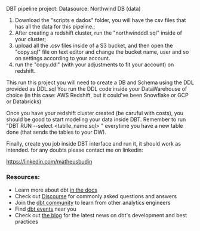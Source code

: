 DBT pipeline project:
Datasource: Northwind DB (data)

1) Download the "scripts e dados" folder, you will have the csv files that has all the data for this pipeline.;
2) After creating a redshift cluster, run the "northwindddl.sql" inside of your cluster;
3) upload all the .csv files inside of a S3 bucket, and then open the "copy.sql" file on text editor and change the bucket name, user and so on
settings according to your account.
4) run the "copy.ddl" (with your adjustments to fit your account) on redshift.

This run this project you will need to create a DB and Schema using the DDL provided as DDL.sql
You run the DDL code inside your DataWarehouse of choice (in this case: AWS Redshift, but it could've been Snowflake or GCP or Databricks)

Once you have your redshift cluster created (be caruful with costs), you should be good to start modeling your data inside DBT.
Remember to run "DBT RUN --select <tablle_name.sql> " everytime you have a new table done (that sends the tables to your DW).

Finally, create you job inside DBT interface and run it, it should work as intended. for any doubts please contact me on linkedin:

https://linkedin.com/matheusbudin

### Resources:
- Learn more about dbt [in the docs](https://docs.getdbt.com/docs/introduction)
- Check out [Discourse](https://discourse.getdbt.com/) for commonly asked questions and answers
- Join the [dbt community](http://community.getbdt.com/) to learn from other analytics engineers
- Find [dbt events](https://events.getdbt.com) near you
- Check out [the blog](https://blog.getdbt.com/) for the latest news on dbt's development and best practices
